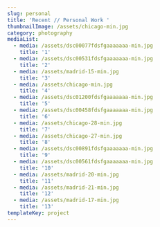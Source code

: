 ```yaml
---
slug: personal
title: 'Recent // Personal Work '
thumbnailImage: /assets/chicago-min.jpg
category: photography
mediaList:
  - media: /assets/dsc00077fdsfgaaaaaaa-min.jpg
    title: '1'
  - media: /assets/dsc00531fdsfgaaaaaaa-min.jpg
    title: '2'
  - media: /assets/madrid-15-min.jpg
    title: '3'
  - media: /assets/chicago-min.jpg
    title: '4'
  - media: /assets/dsc01200fdsfgaaaaaaa-min.jpg
    title: '5'
  - media: /assets/dsc00458fdsfgaaaaaaa-min.jpg
    title: '6'
  - media: /assets/chicago-28-min.jpg
    title: '7'
  - media: /assets/chicago-27-min.jpg
    title: '8'
  - media: /assets/dsc00891fdsfgaaaaaaa-min.jpg
    title: '9'
  - media: /assets/dsc00561fdsfgaaaaaaa-min.jpg
    title: '10'
  - media: /assets/madrid-20-min.jpg
    title: '11'
  - media: /assets/madrid-21-min.jpg
    title: '12'
  - media: /assets/madrid-17-min.jpg
    title: '13'
templateKey: project
---
```


